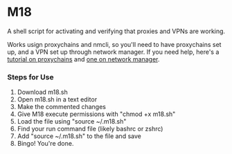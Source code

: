 # M18
A shell script for activating and verifying that proxies and VPNs are working.

Works usign proxychains and nmcli, so you'll need to have proxychains set up, and a VPN set up through network manager. If you need help, here's a [tutorial on proxychains](https://www.youtube.com/watch?v=qsA8zREbt6g) and [one on network manager](#).

### Steps for Use
1. Download m18.sh
2. Open m18.sh in a text editor
3. Make the commented changes
4. Give M18 execute permissions with "chmod +x m18.sh"
5. Load the file using "source ~/.m18.sh"
6. Find your run command file (likely bashrc or zshrc)
7. Add "source ~/.m18.sh" to the file and save
8. Bingo! You're done. 
